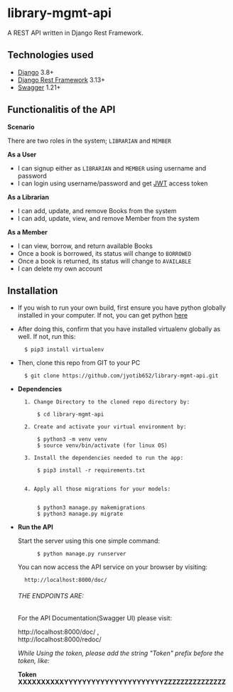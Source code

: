 # library-mgmt-api

A REST API written in Django Rest Framework.



## Technologies used

- [Django](https://www.djangoproject.com/) 3.8+
- [Django Rest Framework](https://www.django-rest-framework.org) 3.13+
- [Swagger](https://swagger.io/) 1.21+



## Functionalitis of the API

**Scenario**

There are two roles in the system;  `LIBRARIAN` and `MEMBER`

**As a User**

- I can signup either as `LIBRARIAN` and `MEMBER` using username and password
- I can login using username/password and get [JWT](https://jwt.io/introduction) access token

**As a Librarian**

- I can add, update, and remove Books from the system
- I can add, update, view, and remove Member from the system


**As a Member**


- I can view, borrow, and return available Books
- Once a book is borrowed, its status will change to `BORROWED`
- Once a book is returned, its status will change to `AVAILABLE`
- I can delete my own account



## Installation

- If you wish to run your own build, first ensure you have python globally installed in your computer. If not, you can get python [here](https://www.python.org)
- After doing this, confirm that you have installed virtualenv globally as well. If not, run this:

        $ pip3 install virtualenv
        
- Then, clone this repo from GIT to your PC
        
        $ git clone https://github.com/jyotib652/library-mgmt-api.git
        
- **Dependencies**

        1. Change Directory to the cloned repo directory by:
        
            $ cd library-mgmt-api
            
        2. Create and activate your virtual environment by:
        
            $ python3 -m venv venv
            $ source venv/bin/activate (for linux OS)
            
        3. Install the dependencies needed to run the app:

            $ pip3 install -r requirements.txt
            
            
        4. Apply all those migrations for your models:
            
           
            $ python3 manage.py makemigrations
            $ python3 manage.py migrate
           
            
            
- **Run the API**


    Start the server using this one simple command:
    
            $ python manage.py runserver
            
   You can now access the API service on your browser by visiting:
   
        http://localhost:8000/doc/
        


    ###### THE ENDPOINTS ARE:
    
    For the API Documentation(Swagger UI) please visit:
    
    
    
    http://localhost:8000/doc/ ,      
    http://localhost:8000/redoc/             
    
    


    
    *While Using the token, please add the string "Token" prefix before the token, like:*
    
    **Token XXXXXXXXXXYYYYYYYYYYYYYYYYYYYYYYZZZZZZZZZZZZZZZ**
    

